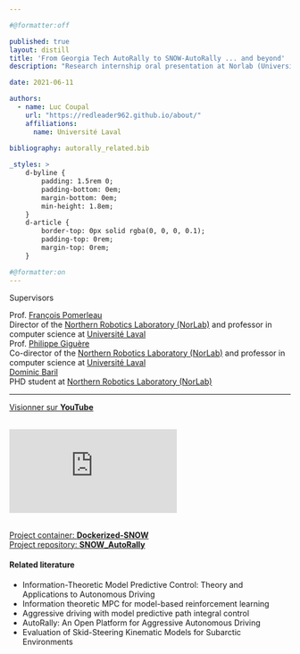 ```yaml
---

#@formatter:off

published: true
layout: distill
title: 'From Georgia Tech AutoRally to SNOW-AutoRally ... and beyond'
description: "Research internship oral presentation at Norlab (Université Laval) on mobile robotic in adverse condition and the <i>Information-Theoretic Model Predictive Control</i> algorithm."

date: 2021-06-11

authors:
  - name: Luc Coupal
    url: "https://redleader962.github.io/about/"
    affiliations:
      name: Université Laval
      
bibliography: autorally_related.bib

_styles: >
    d-byline {
        padding: 1.5rem 0;
        padding-bottom: 0em;
        margin-bottom: 0em;
        min-height: 1.8em;
    }
    d-article {
        border-top: 0px solid rgba(0, 0, 0, 0.1);
        padding-top: 0rem;
        margin-top: 0rem;
    }

#@formatter:on
---
```



<div class="container supervisorDbyline">
    <div class="row">
        <div class="col">
            <p class="supervisorDbylineTitle"> Supervisors </p>
        </div>
        <!--
            Force next columns to break to new line
        -->
        <div class="w-100"></div>
        <div class="col-md-3">
            Prof.
                <a href="https://norlab.ulaval.ca/people/f_pomerleau/" target="blank">
                  <span class="supervisorThe"> François Pomerleau </span>
                </a>
        </div>
        <div class="col-md-9">
            Director of the <a href="https://norlab.ulaval.ca" target="blank">Northern Robotics Laboratory (NorLab)</a> and professor in computer science at <a href="https://www.ulaval.ca" target="blank"> Université Laval </a>
        </div>
    </div>
    <div class="row">
        <!-- 
        <div class="col">
            <p class="supervisorDbylineTitle"> Supervisor </p>
        </div>
        -->
        <!--
            Force next columns to break to new line
        -->
        <div class="w-100"></div>
        <div class="col-md-3">
            Prof.
                <a href="http://www2.ift.ulaval.ca/~pgiguere/" target="blank">
                  <span class="supervisorThe"> Philippe Giguère </span>
                </a>
        </div>
        <div class="col-md-9">
            Co-director of the <a href="https://norlab.ulaval.ca" target="blank">Northern Robotics Laboratory (NorLab)</a> and professor in computer science at <a href="https://www.ulaval.ca" target="blank"> Université Laval </a>
        </div>
    </div>
<div class="row">
        <!-- 
        <div class="col">
            <p class="supervisorDbylineTitle"> Supervisor </p>
        </div>
        -->
        <!--
            Force next columns to break to new line
        -->
        <div class="w-100"></div>
        <div class="col-md-3">
                <a href="https://norlab.ulaval.ca/people/d_baril/" target="blank">
                  <span class="supervisorThe"> Dominic Baril </span>
                </a>
        </div>
        <div class="col-md-9">
            PHD student at <a href="https://norlab.ulaval.ca" target="blank">Northern Robotics Laboratory (NorLab)</a>
        </div>
    </div>
</div>

<hr class="supervisorDbylineHorizontalRule">


<p class="text-center">
    <a href="https://youtu.be/2xH1TjVt9I8" target="blank">Visionner sur <b>YouTube</b></a> <i class="fab fa-youtube"></i><br>  
    <!-- 
    <a href="https://github.com/RedLeader962/Une-intuition-sur-RUDDER" target="blank">Télécharger les <b>diapositives</b></a> <i class="fab fa-github"></i><br>
    --> 
</p>


<br>
<div class="l-body-outset embed-responsive embed-responsive-16by9">
<iframe class="embed-responsive-item" src="https://www.youtube.com/embed/xf0izxr4Y2Q?controls=1&start=3" title="YouTube video player" frameborder="0" allow="accelerometer; autoplay; clipboard-write; encrypted-media; gyroscope; picture-in-picture" allowfullscreen></iframe>
</div>
<br>


<p class="text-center">
    <a href="https://github.com/RedLeader962/Dockerized-SNOW" target="blank">Project container: <b>Dockerized-SNOW</b></a> <i class="fab fa-github"></i><br>
    <a href="https://github.com/RedLeader962/SNOW_AutoRally" target="blank">Project repository: <b>SNOW_AutoRally</b></a> <i class="fab fa-github"></i><br>
</p>

#### Related literature
- Information-Theoretic Model Predictive Control: Theory and Applications to Autonomous Driving <d-cite key="Williams2018"></d-cite>
- Information theoretic MPC for model-based reinforcement learning <d-cite key="Williams2017"></d-cite>
- Aggressive driving with model predictive path integral control <d-cite key="Williams2016"></d-cite>
- AutoRally: An Open Platform for Aggressive Autonomous Driving <d-cite key="Goldfain2019"></d-cite>
- Evaluation of Skid-Steering Kinematic Models for Subarctic Environments <d-cite key="baril2020evaluation"></d-cite>

  


